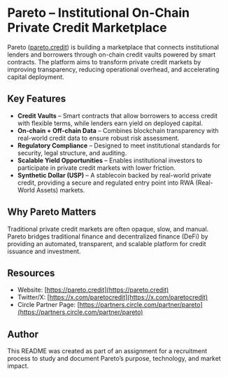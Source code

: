 # Pareto – Institutional On-Chain Private Credit Marketplace

Pareto ([pareto.credit](https://pareto.credit)) is building a marketplace that connects institutional lenders and borrowers through on-chain credit vaults powered by smart contracts. The platform aims to transform private credit markets by improving transparency, reducing operational overhead, and accelerating capital deployment.

## Key Features

- **Credit Vaults** – Smart contracts that allow borrowers to access credit with flexible terms, while lenders earn yield on deployed capital.
- **On-chain + Off-chain Data** – Combines blockchain transparency with real-world credit data to ensure robust risk assessment.
- **Regulatory Compliance** – Designed to meet institutional standards for security, legal structure, and auditing.
- **Scalable Yield Opportunities** – Enables institutional investors to participate in private credit markets with lower friction.
- **Synthetic Dollar (USP)** – A stablecoin backed by real-world private credit, providing a secure and regulated entry point into RWA (Real-World Assets) markets.

## Why Pareto Matters

Traditional private credit markets are often opaque, slow, and manual. Pareto bridges traditional finance and decentralized finance (DeFi) by providing an automated, transparent, and scalable platform for credit issuance and investment.

## Resources

- Website: [https://pareto.credit](https://pareto.credit)
- Twitter/X: [https://x.com/paretocredit](https://x.com/paretocredit)
- Circle Partner Page: [https://partners.circle.com/partner/pareto](https://partners.circle.com/partner/pareto)

## Author

This README was created as part of an assignment for a recruitment process to study and document Pareto’s purpose, technology, and market impact.

